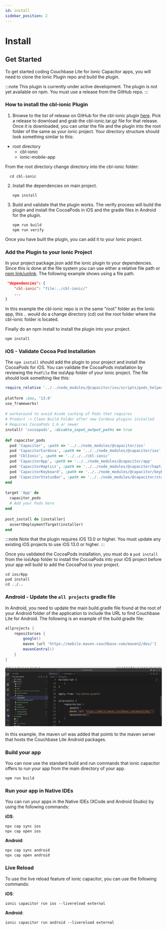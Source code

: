 ```yaml
---
id: install
sidebar_position: 2
---
```


# Install

## Get Started

To get started coding Couchbase Lite for Ionic Capacitor apps, you will need to clone the Ionic Plugin repo and build the plugin.

 :::note
This plugin is currently under active development.  The plugin is not yet available on npm.  You must use a release from the GitHub repo. 
 :::

### How to install the cbl-ionic Plugin

1. Browse to the list of release on GitHub for the cbl-ionic plugin [here](https://github.com/Couchbase-Ecosystem/cbl-ionic/releases).  Pick a release to download and grab the cbl-ionic.tar.gz file for that release. Once it is downloaded, you can untar the file and the plugin into the root folder of the same as your ionic project.  Your directory structure should look something similar to this: 

- root directory 
  - cbl-ionic
  - ionic-mobile-app

From the root directory change directory into the cbl-ionic folder:

```shell
  cd cbl-ionic
```  
 
2. Install the dependencies on main project.

    ```shell
    npm install
    ```
3. Build and validate that the plugin works.  The verify process will build the plugin and install the CocoaPods in iOS and the gradle files in Android for the plugin.

    ```shell
    npm run build
    npm run verify
    ```

Once you have built the plugin, you can add it to your Ionic project.

### Add the Plugin to your Ionic Project

In your project package.json add the ionic plugin to your dependencies. Since this is done at the file system you can use either a relative file path or [npm link/unlink](https://docs.npmjs.com/cli/v10/commands/npm-link).  The following example shows using a file path. 

```json  
 "dependencies": {
    "cbl-ionic": "file:../cbl-ionic/"
	...
}
```

In this example the cbl-ionic repo is in the same "root" folder as the Ionic app, this .. would do a change directory (cd) out the root folder where the cbl-ionic folder is located.

Finally do an npm install to install the plugin into your project.

```shell
npm install
```

### iOS - Validate Cocoa Pod Installation

The `npm install` should add the plugin to your project and install the CocoaPods for iOS.  You can validate the CocoaPods installation by reviewing the `Podfile` the ios\App folder of your Ionic project.  The file should look something like this:

```ruby
require_relative '../../node_modules/@capacitor/ios/scripts/pods_helpers'

platform :ios, '13.0'
use_frameworks!

# workaround to avoid Xcode caching of Pods that requires
# Product -> Clean Build Folder after new Cordova plugins installed
# Requires CocoaPods 1.6 or newer
install! 'cocoapods', :disable_input_output_paths => true

def capacitor_pods
  pod 'Capacitor', :path => '../../node_modules/@capacitor/ios'
  pod 'CapacitorCordova', :path => '../../node_modules/@capacitor/ios'
  pod 'CblIonic', :path => '../../../cbl-ionic'
  pod 'CapacitorApp', :path => '../../node_modules/@capacitor/app'
  pod 'CapacitorHaptics', :path => '../../node_modules/@capacitor/haptics'
  pod 'CapacitorKeyboard', :path => '../../node_modules/@capacitor/keyboard'
  pod 'CapacitorStatusBar', :path => '../../node_modules/@capacitor/status-bar'
end

target 'App' do
  capacitor_pods
  # Add your Pods here
end

post_install do |installer|
  assertDeploymentTarget(installer)
end
```

:::note
Note that the plugin requires iOS 13.0 or higher.  You must update any existing iOS projects to use iOS 13.0 or higher.
:::

Once you validated the CocoaPods installation, you must do a `pod install` from the ios\App folder to install the CocoaPods into your iOS project before your app will build to add the CocoaPod to your project.

```shell 
cd ios/App
pod install
cd ../..
```

### Android - Update the `all projects` gradle file 

In Android, you need to update the main build.gradle file found at the root of your Android folder of the application to include the URL to find Couchbase Lite for Android.  The following is an example of the build.gradle file:

```gradle
allprojects {
    repositories {
        google()
        maven {url 'https://mobile.maven.couchbase.com/maven2/dev/'}
        mavenCentral()
    }
}
```
![Android Maven Gradle screenshot](./android-maven-gradle.png)

In this example, the maven url was added that points to the maven server that hosts the Couchbase Lite Android packages.

### Build your app
You can now use the standard build and run commands that ionic capacitor offers to run your app from the main directory of your app.

```shell
npm run build
```

### Run your app in Native IDEs
You can run your apps in the Native IDEs (XCode and Android Studio) by using the following commands:

**iOS**:
```shell
npx cap sync ios 
npx cap open ios
```

**Android**:
```shell
npx cap sync android
npx cap open android 
```


### Live Reload

To use the live reload feature of ionic capacitor, you can use the following commands:

**iOS**:
```shell
ionic capacitor run ios --livereload external
```

**Android**:
```shell
ionic capacitor run android --livereload external
```

